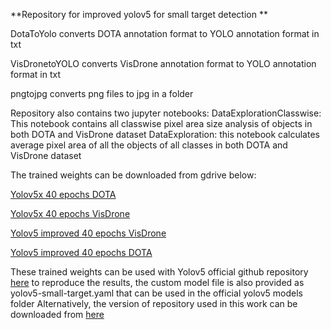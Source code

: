 **Repository for improved yolov5 for small target detection
**

DotaToYolo converts DOTA annotation format to YOLO annotation format in txt

VisDronetoYOLO converts VisDrone annotation format to YOLO annotation format in txt

pngtojpg converts png files to jpg in a folder

Repository also contains two jupyter notebooks:
  DataExplorationClasswise: This notebook contains all classwise pixel area size analysis of objects in both DOTA and VisDrone dataset
  DataExploration: this notebook calculates average pixel area of all the objects of all classes in both DOTA and VisDrone dataset


The trained weights can be downloaded from gdrive below:


[Yolov5x 40 epochs DOTA](https://drive.google.com/file/d/19O4kdomab0MzXtWNo3vgL9yRRhNM0WZA/view?usp=sharing)

[Yolov5x 40 epochs VisDrone](https://drive.google.com/file/d/1R0JlQBuK7x4Ttp87IHvofR1yI0KN6ojU/view?usp=sharing)

[Yolov5 improved 40 epochs VisDrone](https://drive.google.com/file/d/1KUQLH9mtCcBxoENZHclcMAss8sy5FV4V/view?usp=sharing)

[Yolov5 improved 40 epochs DOTA](https://drive.google.com/file/d/1_hU4ib7kfwvDZrCC0d35WtORBVkpXDJv/view?usp=sharing)


These trained weights can be used with Yolov5 official github repository [here](https://github.com/ultralytics/yolov5) to reproduce the results, the custom model file is also provided as yolov5-small-target.yaml that can be used in the official yolov5 models folder
Alternatively, the version of repository used in this work can be downloaded from [here](https://drive.google.com/file/d/1Y8V_v-5OG7tUNG-Q-AeyNugbHkAsdu9N/view?usp=sharing)


